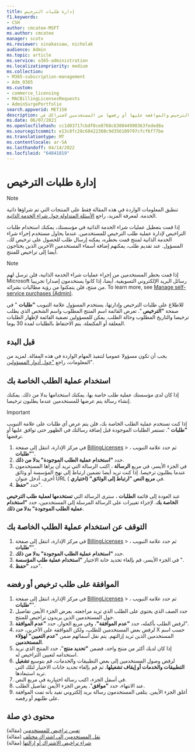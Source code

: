 ```yaml
---
title: إدارة طلبات الترخيص
f1.keywords:
- CSH
author: cmcatee-MSFT
ms.author: cmcatee
manager: scotv
ms.reviewer: sinakassaw, nicholak
audience: Admin
ms.topic: article
ms.service: o365-administration
ms.localizationpriority: medium
ms.collection:
- M365-subscription-management
- Adm_O365
ms.custom:
- commerce_licensing
- MACBillingLicensesRequests
- AdminSurgePortfolio
search.appverid: MET150
description: تعرف على كيفية مراجعة طلبات الترخيص والموافقة عليها أو رفضها من المستخدمين لاشتراكك في Microsoft 365 للأعمال.
ms.date: 06/07/2021
ms.openlocfilehash: cc1d03717cbdf0ce8768c630044990363feded8a
ms.sourcegitcommit: e13c8fc28c68422308c9d356109797cfcf6f77be
ms.translationtype: MT
ms.contentlocale: ar-SA
ms.lasthandoff: 04/14/2022
ms.locfileid: "64841819"
---
```

# <a name="manage-license-requests"></a>إدارة طلبات الترخيص

> [!NOTE]
> تنطبق المعلومات الواردة في هذه المقالة فقط على المنتجات التي تم شراؤها ذاتية الخدمة. لمعرفة المزيد، راجع [الأسئلة المتداولة حول شراء الخدمة الذاتية](../subscriptions/self-service-purchase-faq.yml).

إذا قمت بتعطيل عمليات شراء الخدمة الذاتية في مؤسستك، يمكنك استخدام طلبات التراخيص لإدارة عملية طلب الترخيص للمستخدمين. عندما يحاول مستخدم إجراء شراء الخدمة الذاتية لمنتج قمت بحظره، يمكنه إرسال طلب للحصول على ترخيص لك، المسؤول. عند تقديم طلب، يمكنهم إضافة أسماء المستخدمين الآخرين الذين يحتاجون أيضا إلى تراخيص للمنتج.

> [!NOTE]
> إذا قمت بحظر المستخدمين من إجراء عمليات شراء الخدمة الذاتية، فلن ترسل لهم Microsoft رسائل البريد الإلكتروني التسويقية. أيضا، إذا كانوا يستخدمون إصدارا تجريبيا من منتج، فلن يتمكنوا من رؤية مطالبات بشرائه. To learn more, see [Manage self-service purchases (Admin)](../subscriptions/manage-self-service-purchases-admins.md).

للاطلاع على طلبات الترخيص وإدارتها، يستخدم المسؤول علامة التبويب **"طلبات** " في صفحة **"الترخيص** ". تعرض القائمة اسم المنتج المطلوب واسم الشخص الذي يطلب ترخيصا والتاريخ المطلوب وحالة الطلب. يمكن للمسؤولين تصفية القائمة لإظهار الطلبات المعلقة أو المكتملة. يتم الاحتفاظ بالطلبات لمدة 30 يوما.

## <a name="before-you-begin"></a>قبل البدء

يجب أن تكون مسؤولا عموميا لتنفيذ المهام الواردة في هذه المقالة. لمزيد من المعلومات، راجع ["حول أدوار المسؤولين](../../admin/add-users/about-admin-roles.md)".

## <a name="use-your-own-request-process"></a>استخدام عملية الطلب الخاصة بك

إذا كان لدى مؤسستك عملية طلب خاصة بها، يمكنك استخدامها بدلا من ذلك. يمكنك إنشاء رسالة يتم عرضها للمستخدمين عندما يطلبون ترخيصا.

> [!IMPORTANT]
> إذا كنت تستخدم عملية الطلب الخاصة بك، فلن يتم عرض أي طلبات على علامة التبويب **"طلبات** ". تستمر الطلبات الموجودة قبل إضافة رسالتك في الظهور حتى توافق عليها أو ترفضها.

1. في مركز الإدارة، انتقل إلى صفحة <a href="https://go.microsoft.com/fwlink/p/?linkid=842264" target="_blank">BillingLicenses</a> > ، ثم حدد علامة التبويب **"طلبات**".
2. حدد **"استخدام عملية الطلب الموجودة" بدلا من ذلك**.
3. في الجزء الأيسر، في مربع **الرسالة** ، اكتب الرسالة التي تريد أن يراها المستخدمون عندما يطلبون ترخيصا. إذا كنت تريد أيضا تضمين ارتباط إلى نهج المؤسسة أو وثائق أخرى، أدخل عنوان URL في **مربع النص "ارتباط إلى الوثائق" (اختياري** ).
4. حدد **"حفظ**".

عند العودة إلى قائمة **الطلبات** ، سترى الرسالة التي **تستخدمها لعملية طلب الترخيص الخاصة بك**. لإجراء تغييرات على الرسالة المرسلة إلى المستخدمين، حدد **"استخدام عملية الطلب الموجودة" بدلا من ذلك**.

## <a name="stop-using-your-own-request-process"></a>التوقف عن استخدام عملية الطلب الخاصة بك

1. في مركز الإدارة، انتقل إلى صفحة <a href="https://go.microsoft.com/fwlink/p/?linkid=842264" target="_blank">BillingLicenses</a> > ، ثم حدد علامة التبويب **"طلبات**".
2. حدد **"استخدام عملية الطلب الموجودة" بدلا من ذلك**.
3. في الجزء الأيسر، قم بإلغاء تحديد خانة الاختيار **"استخدام عملية طلب المؤسسة** ".
4. حدد **"حفظ**".

## <a name="approve-or-deny-a-license-request"></a>الموافقة على طلب ترخيص أو رفضه

1. في مركز الإدارة، انتقل إلى صفحة <a href="https://go.microsoft.com/fwlink/p/?linkid=842264" target="_blank">BillingLicenses</a> > ، ثم حدد علامة التبويب **"طلبات**".
2. حدد الصف الذي يحتوي على الطلب الذي تريد مراجعته. يعرض الجزء الأيمن تفاصيل حول المستخدمين الذين يريدون تراخيص للمنتج.
3. لرفض الطلب بأكمله، حدد **"عدم الموافقة"**، وفي مربع الحوار، حدد **"عدم الموافقة**".
4. لرفض بعض المستخدمين للطلب، ولكن الموافقة على الآخرين، حدد X حسب اسم المستخدمين الذين تريد إزالتهم. يتم نقل أسمائهم ضمن **"عدم التعيين" لهؤلاء المستخدمين**.
5. إذا كان لديك أكثر من منتج واحد، فضمن **"تحديد منتج**"، حدد المنتج الذي تريد استخدامه لتعيين التراخيص له.
6. لرفض وصول المستخدمين إلى بعض التطبيقات والخدمات، قم بتوسيع **تشغيل التطبيقات والخدمات أو إيقاف تشغيلها**، ثم قم بإلغاء تحديد خانات الاختيار لتلك التي تريد استبعادها.
7. في أسفل الجزء، اكتب رسالة اختيارية في مربع النص.
8. عند الانتهاء، حدد **"موافق**". يعرض الجزء الأيمن تفاصيل الطلب.
9. أغلق الجزء الأيمن.
    يتلقى المستخدمون رسالة بريد إلكتروني تفيد بأنه تمت الموافقة على طلبهم أو رفضه.

## <a name="related-content"></a>محتوى ذي صلة

[تعيين تراخيص للمستخدمين](../../admin/manage/assign-licenses-to-users.md) (مقالة)\
[نقل المستخدمين إلى اشتراك مختلف](../subscriptions/move-users-different-subscription.md) (مقالة)\
[شراء تراخيص الاشتراك أو إزالتها](buy-licenses.md) (مقالة)
